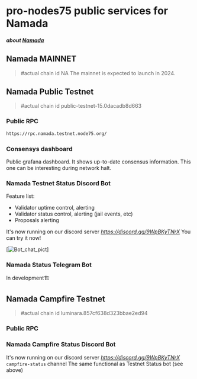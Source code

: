 # pro-nodes75 public services for Namada
#### _about [Namada](https://namada.net/)_



## Namada MAINNET
> #actual chain id
> NA
> The mainnet is expected to launch in 2024.


## Namada Public Testnet
> #actual chain id
> public-testnet-15.0dacadb8d663


### Public RPC
```bash
https://rpc.namada.testnet.node75.org/
```

### Consensys dashboard 
Public grafana dashboard. 
It shows up-to-date consensus information. This one can be interesting during network halt.


### Namada Testnet Status Discord Bot
Feature list:
* Validator uptime control, alerting
* Validator status control, alerting (jail events, etc)
* Proposals alerting

It's now running on our discord server _https://discord.gg/9WpBKyTNrX_ You can try it now!

[![Bot_chat_pict](../main/namada/NamadaBot_chat_example_0.png?raw=true)]

### Namada Status Telegram Bot
In development🏗


## Namada Сampfire Testnet
> #actual chain id
> luminara.857cf638d323bbae2ed94

### Public RPC


### Namada Campfire Status Discord Bot

It's now running on our discord server _https://discord.gg/9WpBKyTNrX_ `campfire-status` channel
The same functional as Testnet Status bot (see above)


